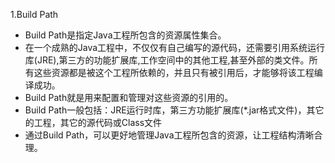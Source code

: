 1.Build Path
- Build Path是指定Java工程所包含的资源属性集合。
- 在一个成熟的Java工程中，不仅仅有自己编写的源代码，还需要引用系统运行库(JRE),第三方的功能扩展库,工作空间中的其他工程,甚至外部的类文件。所有这些资源都是被这个工程所依赖的，并且只有被引用后，才能够将该工程编译成功。
- Build Path就是用来配置和管理对这些资源的引用的。
- Build Path一般包括：JRE运行时库，第三方功能扩展库(\*.jar格式文件)，其它的工程，其它的源代码或Class文件
- 通过Build Path，可以更好地管理Java工程所包含的资源，让工程结构清晰合理。
